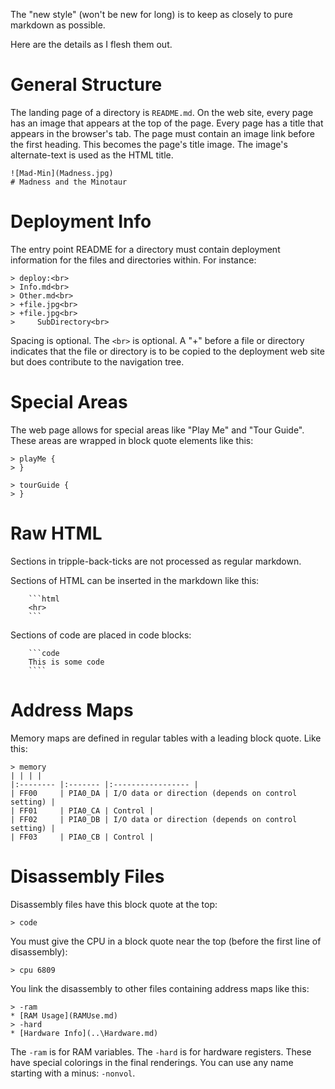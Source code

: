 The "new style" (won't be new for long) is to keep as closely to pure markdown as possible.

Here are the details as I flesh them out.

# General Structure

The landing page of a directory is `README.md`. On the web site, every page has an image that appears at the top of the page. Every 
page has a title that appears in the browser's tab. The page must contain an image link before the first heading. This becomes the page's title image. 
The image's alternate-text is used as the HTML title.

```
![Mad-Min](Madness.jpg)
# Madness and the Minotaur
```

# Deployment Info

The entry point README for a directory must contain deployment information for the files and directories within. For instance:

```
> deploy:<br>
> Info.md<br>
> Other.md<br>
> +file.jpg<br>
> +file.jpg<br>
>     SubDirectory<br>
```

Spacing is optional. The `<br>` is optional. A "+" before a file or directory indicates that the file or directory is to be copied to the
deployment web site but does contribute to the navigation tree.

# Special Areas

The web page allows for special areas like "Play Me" and "Tour Guide". These areas are wrapped in block quote elements like this:

```
> playMe {
> }

> tourGuide {
> }
```

# Raw HTML
Sections in tripple-back-ticks are not processed as regular markdown. 

Sections of HTML can be inserted in the markdown like this:
```
    ```html
    <hr>    
    ```
```

Sections of code are placed in code blocks:
```
    ```code
    This is some code
    ````
```

# Address Maps

Memory maps are defined in regular tables with a leading block quote. Like this:
```
> memory
| | | |
|:-------- |:------- |:----------------- |
| FF00     | PIA0_DA | I/O data or direction (depends on control setting) |
| FF01     | PIA0_CA | Control |
| FF02     | PIA0_DB | I/O data or direction (depends on control setting) |
| FF03     | PIA0_CB | Control |
```

# Disassembly Files

Disassembly files have this block quote at the top:
```
> code
```

You must give the CPU in a block quote near the top (before the first line of disassembly):
```
> cpu 6809
```

You link the disassembly to other files containing address maps like this:
```
> -ram  
* [RAM Usage](RAMUse.md)
> -hard 
* [Hardware Info](..\Hardware.md)
```

The `-ram` is for RAM variables. The `-hard` is for hardware registers. These have special colorings in the final
renderings. You can use any name starting with a minus: `-nonvol`.
